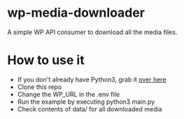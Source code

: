 # wp-media-downloader
A simple WP API consumer to download all the media files.

# How to use it
* If you don't already have Python3, grab it [over here](https://www.python.org/downloads/)
* Clone this repo
* Change the WP_URL in the .env file
* Run the example by executing python3 main.py
* Check contents of data/ for all downloaded media
